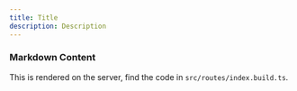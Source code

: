 ```yaml
---
title: Title
description: Description
---
```


### Markdown Content

This is rendered on the server, find the code in `src/routes/index.build.ts`.
